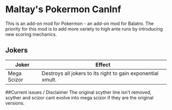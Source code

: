 # **Maltay's Pokermon CanInf**
This is an add-on mod for Pokermon - an add-on mod for Balatro. 
The priority for this mod is to add more variety to high ante runs by introducing new scoring mechanics. 

## Jokers

|    Joker    | Effect                                                      |
| ------------| ----------------------------------------------------------- |
| Mega Scizor | Destroys all jokers to its right to gain exponential xmult. |

##Current issues / Disclaimer
The original scyther line isn't removed, scyther and scizor cant evolve into mega scizor if they are the original versions.

